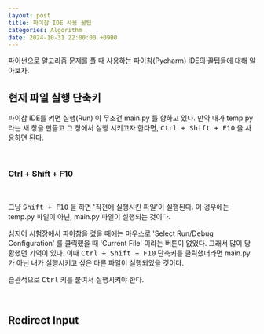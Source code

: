 ```yaml
---
layout: post
title: 파이참 IDE 사용 꿀팁
categories: Algorithm
date: 2024-10-31 22:00:00 +0900
---
```

파이썬으로 알고리즘 문제를 풀 때 사용하는 파이참(Pycharm) IDE의 꿀팁들에 대해 알아보자.

## 현재 파일 실행 단축키

파이참 IDE를 켜면 실행(Run) 이 무조건 main.py 를 향하고 있다. 만약 내가 temp.py 라는 새 창을 만들고 그 창에서 실행 시키고자 한다면, <kbd>Ctrl + Shift + F10</kbd> 을 사용하면 된다.

<br>

<h3><b>Ctrl + Shift + F10</b></h3>

<br>

그냥 <kbd>Shift + F10</kbd> 을 하면 '직전에 실행시킨 파일'이 실행된다. 이 경우에는 temp.py 파일이 아닌, main.py 파일이 실행되는 것이다.

심지어 시험장에서 파이참을 켰을 때에는 마우스로 'Select Run/Debug Configuration' 를 클릭했을 때 'Current File' 이라는 버튼이 없었다. 그래서 많이 당황했던 기억이 있다. 이때 <kbd>Ctrl + Shift + F10</kbd> 단축키를 클릭했더라면 main.py 가 아닌 내가 실행시키고 싶은 다른 파일이 실행되었을 것이다.

습관적으로 <kbd>Ctrl</kbd> 키를 붙여서 실행시켜야 한다.

<br>

## Redirect Input

